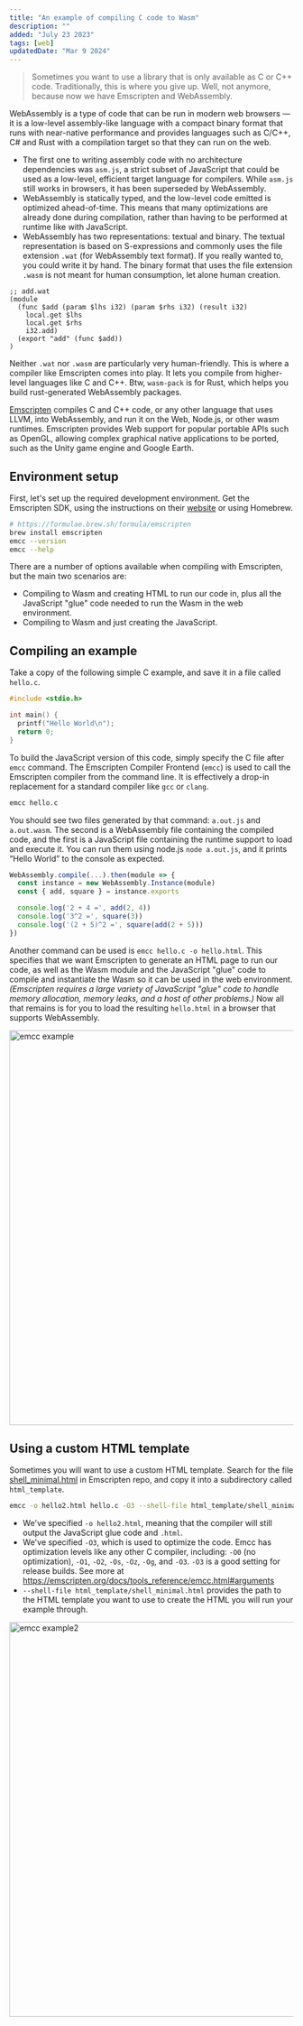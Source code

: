 ```yaml
---
title: "An example of compiling C code to Wasm"
description: ""
added: "July 23 2023"
tags: [web]
updatedDate: "Mar 9 2024"
---
```


> Sometimes you want to use a library that is only available as C or C++ code. Traditionally, this is where you give up. Well, not anymore, because now we have Emscripten and WebAssembly.

WebAssembly is a type of code that can be run in modern web browsers — it is a low-level assembly-like language with a compact binary format that runs with near-native performance and provides languages such as C/C++, C# and Rust with a compilation target so that they can run on the web.

- The first one to writing assembly code with no architecture dependencies was `asm.js`, a strict subset of JavaScript that could be used as a low-level, efficient target language for compilers. While `asm.js` still works in browsers, it has been superseded by WebAssembly.
- WebAssembly is statically typed, and the low-level code emitted is optimized ahead-of-time. This means that many optimizations are already done during compilation, rather than having to be performed at runtime like with JavaScript.
- WebAssembly has two representations: textual and binary. The textual representation is based on S-expressions and commonly uses the file extension `.wat` (for WebAssembly text format). If you really wanted to, you could write it by hand. The binary format that uses the file extension `.wasm` is not meant for human consumption, let alone human creation.

```wasm
;; add.wat
(module
  (func $add (param $lhs i32) (param $rhs i32) (result i32)
    local.get $lhs
    local.get $rhs
    i32.add)
  (export "add" (func $add))
)
```

Neither `.wat` nor `.wasm` are particularly very human-friendly. This is where a compiler like Emscripten comes into play. It lets you compile from higher-level languages like C and C++. Btw, `wasm-pack` is for Rust, which helps you build rust-generated WebAssembly packages.

[Emscripten](https://emscripten.org) compiles C and C++ code, or any other language that uses LLVM, into WebAssembly, and run it on the Web, Node.js, or other wasm runtimes. Emscripten provides Web support for popular portable APIs such as OpenGL, allowing complex graphical native applications to be ported, such as the Unity game engine and Google Earth.

## Environment setup
First, let's set up the required development environment. Get the Emscripten SDK, using the instructions on their [website](https://emscripten.org/docs/getting_started/downloads.html) or using Homebrew.

```sh
# https://formulae.brew.sh/formula/emscripten
brew install emscripten
emcc --version
emcc --help
```

There are a number of options available when compiling with Emscripten, but the main two scenarios are:
- Compiling to Wasm and creating HTML to run our code in, plus all the JavaScript "glue" code needed to run the Wasm in the web environment.
- Compiling to Wasm and just creating the JavaScript.

## Compiling an example
Take a copy of the following simple C example, and save it in a file called `hello.c`.

```c
#include <stdio.h>

int main() {
  printf("Hello World\n");
  return 0;
}
```

To build the JavaScript version of this code, simply specify the C file after `emcc` command. The Emscripten Compiler Frontend (`emcc`) is used to call the Emscripten compiler from the command line. It is effectively a drop-in replacement for a standard compiler like `gcc` or `clang`.

```sh
emcc hello.c
```

You should see two files generated by that command: `a.out.js` and `a.out.wasm`. The second is a WebAssembly file containing the compiled code, and the first is a JavaScript file containing the runtime support to load and execute it. You can run them using node.js `node a.out.js`, and it prints “Hello World” to the console as expected.

```js
WebAssembly.compile(...).then(module => {
  const instance = new WebAssembly.Instance(module)
  const { add, square } = instance.exports

  console.log('2 + 4 =', add(2, 4))
  console.log('3^2 =', square(3))
  console.log('(2 + 5)^2 =', square(add(2 + 5)))
})
```

Another command can be used is `emcc hello.c -o hello.html`. This specifies that we want Emscripten to generate an HTML page to run our code, as well as the Wasm module and the JavaScript "glue" code to compile and instantiate the Wasm so it can be used in the web environment. *(Emscripten requires a large variety of JavaScript "glue" code to handle memory allocation, memory leaks, and a host of other problems.)* Now all that remains is for you to load the resulting `hello.html` in a browser that supports WebAssembly.

<img alt="emcc example" src="https://raw.gitmirror.com/kexiZeroing/blog-images/main/ad4c5db4-c53a-424d-a509-f5228cde0a16%202.png" width="700" />

## Using a custom HTML template
Sometimes you will want to use a custom HTML template. Search for the file [shell_minimal.html](https://github.com/emscripten-core/emscripten/blob/main/src/shell_minimal.html) in Emscripten repo, and copy it into a subdirectory called `html_template`.
 
```sh
emcc -o hello2.html hello.c -O3 --shell-file html_template/shell_minimal.html
```

- We've specified `-o hello2.html`, meaning that the compiler will still output the JavaScript glue code and `.html`.
- We've specified `-O3`, which is used to optimize the code. Emcc has optimization levels like any other C compiler, including: `-O0` (no optimization), `-O1`, `-O2`, `-Os`, `-Oz`, `-Og`, and `-O3`. `-O3` is a good setting for release builds. See more at https://emscripten.org/docs/tools_reference/emcc.html#arguments
- `--shell-file html_template/shell_minimal.html` provides the path to the HTML template you want to use to create the HTML you will run your example through.

<img alt="emcc example2" src="https://raw.gitmirror.com/kexiZeroing/blog-images/main/4n1zrr.png" width="700" />
